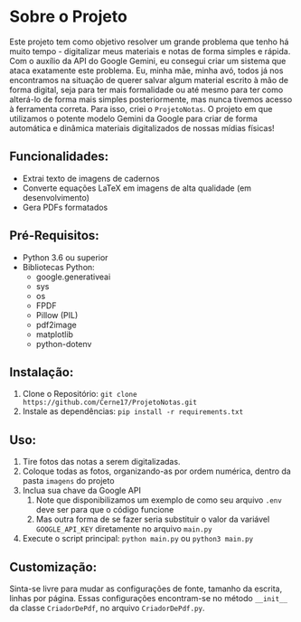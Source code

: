 # Sobre o Projeto
Este projeto tem como objetivo resolver um grande problema que 
tenho há muito tempo - digitalizar meus materiais e notas de
forma simples e rápida. 
Com o auxílio da API do Google Gemini, eu consegui criar um 
sistema que ataca exatamente este problema.
Eu, minha mãe, minha avó, todos já nos encontramos na situação
de querer salvar algum material escrito à mão de forma digital,
seja para ter mais formalidade ou até mesmo para ter como alterá-lo
de forma mais simples posteriormente, mas nunca tivemos acesso à
ferramenta correta. 
Para isso, criei o `ProjetoNotas`. O projeto em que utilizamos o
potente modelo Gemini da Google para criar de forma automática e
dinâmica materiais digitalizados de nossas mídias físicas!


## Funcionalidades:
- Extrai texto de imagens de cadernos
- Converte equações LaTeX em imagens de alta qualidade (em desenvolvimento)
- Gera PDFs formatados

## Pré-Requisitos:
- Python 3.6 ou superior
- Bibliotecas Python:
    - google.generativeai
    - sys
    - os
    - FPDF
    - Pillow (PIL)
    - pdf2image
    - matplotlib
    - python-dotenv


## Instalação:
1. Clone o Repositório: `git clone https://github.com/Cerne17/ProjetoNotas.git`
2. Instale as dependências: `pip install -r requirements.txt`

## Uso:
1. Tire fotos das notas a serem digitalizadas.
2. Coloque todas as fotos, organizando-as por ordem numérica, dentro da pasta `imagens` do projeto
3. Inclua sua chave da Google API
    1. Note que disponibilizamos um exemplo de como seu arquivo `.env` deve ser para que o código funcione
    2. Mas outra forma de se fazer seria substituir o valor da variável `GOOGLE_API_KEY` diretamente no arquivo `main.py` 
3. Execute o script principal: `python main.py` ou `python3 main.py`

## Customização: 
Sinta-se livre para mudar as configurações de fonte, tamanho da escrita, linhas por página.
Essas configurações encontram-se no método `__init__` da classe `CriadorDePdf`, no arquivo
`CriadorDePdf.py`.
